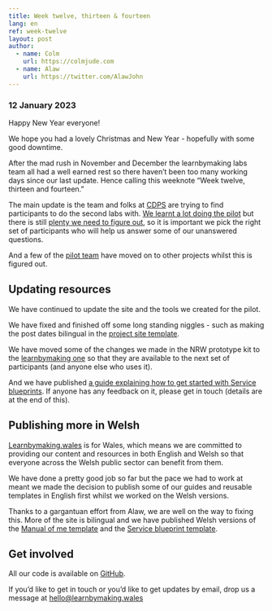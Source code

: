 ```yaml
---
title: Week twelve, thirteen & fourteen
lang: en
ref: week-twelve
layout: post
author:
  - name: Colm
    url: https://colmjude.com
  - name: Alaw
    url: https://twitter.com/AlawJohn
---
```


### 12 January 2023

Happy New Year everyone!

We hope you had a lovely Christmas and New Year - hopefully with some good downtime.

After the mad rush in November and December the learnbymaking labs team all had a well earned rest so there haven’t been too many working days since our last update. Hence calling this weeknote “Week twelve, thirteen and fourteen.”

The main update is the team and folks at [CDPS](https://digitalpublicservices.gov.wales/) are trying to find participants to do the second labs with. [We learnt a lot doing the pilot](https://learnbymaking.wales/en/updates/2022/12/21/what-weve-learned.html) but there is still [plenty we need to figure out](https://learnbymaking.wales/en/roadmap/), so it is important we pick the right set of participants who will help us answer some of our unanswered questions. 

And a few of the [pilot team](https://learnbymaking.wales/en/team/) have moved on to other projects whilst this is figured out.

## Updating resources

We have continued to update the site and the tools we created for the pilot.

We have fixed and finished off some long standing niggles - such as making the post dates bilingual in the [project site template](https://github.com/learnbymakingwales/project-site-template). 

We have moved some of the changes we made in the NRW prototype kit to the [learnbymaking one](https://github.com/learnbymakingwales/lbm-prototype-kit) so that they are available to the next set of participants (and anyone else who uses it).

And we have published [a guide explaining how to get started with Service blueprints](https://learnbymaking.wales/en/resource/how-to-use-service-blueprints.html). If anyone has any feedback on it, please get in touch (details are at the end of this).

## Publishing more in Welsh

[Learnbymaking.wales](https://learnbymaking.wales/en/) is for Wales, which means we are committed to providing our content and resources in both English and Welsh so that everyone across the Welsh public sector can benefit from them.

We have done a pretty good job so far but the pace we had to work at meant we made the decision to publish some of our guides and reusable templates in English first whilst we worked on the Welsh versions.

Thanks to a gargantuan effort from Alaw, we are well on the way to fixing this. More of the site is bilingual and we have published Welsh versions of the [Manual of me template](https://learnbymaking.wales/cy/resource/manual-of-me-welsh.png) and the [Service blueprint template](https://learnbymaking.wales/cy/resource/service-blueprint-template-welsh.png).

## Get involved

All our code is available on [GitHub](https://github.com/orgs/learnbymakingwales/repositories).

If you’d like to get in touch or you’d like to get updates by email, drop us a message at [hello@learnbymaking.wales](mailTo:hello@learnbymaking.wales)
